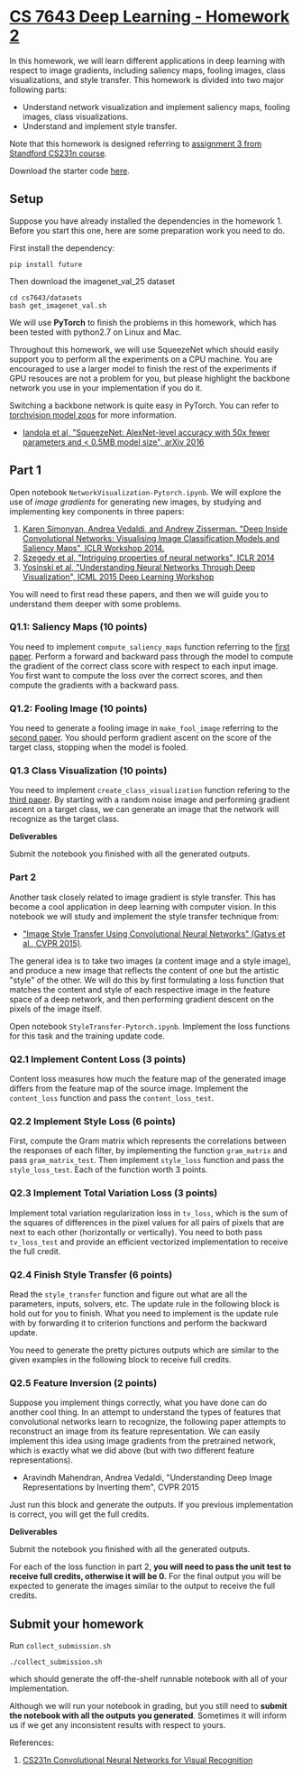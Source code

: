 # [CS 7643 Deep Learning - Homework 2][1]

In this homework, we will learn different applications in deep learning with respect to image gradients, including saliency maps, fooling images, class visualizations, and style transfer. This homework is divided into two major following parts:

- Understand network visualization and implement saliency maps, fooling images, class visualizations.
- Understand and implement style transfer.

Note that this homework is designed referring to [assignment 3 from Standford CS231n course][2].

Download the starter code [here]({{site.baseurl}}/assets/f17cs7643_hw2_starter.zip).

## Setup

Suppose you have already installed the dependencies in the homework 1. Before you start this one, here are some preparation work you need to do.

First install the dependency:

```
pip install future
```

Then download the imagenet_val_25 dataset

```
cd cs7643/datasets
bash get_imagenet_val.sh
```

We will use **PyTorch** to finish the problems in this homework, which has been tested with python2.7 on Linux and Mac.

Throughout this homework, we will use SqueezeNet which should easily support you to perform all the experiments on a CPU machine. You are encouraged to use a larger model to finish the rest of the experiments if GPU resouces are not a problem for you, but please highlight the backbone network you use in your implementation if you do it.

Switching a backbone network is quite easy in PyTorch. You can refer to [torchvision model zoos][6] for more information.

* [Iandola et al, "SqueezeNet: AlexNet-level accuracy with 50x fewer parameters and < 0.5MB model size", arXiv 2016][7]

## Part 1

Open notebook `NetworkVisualization-Pytorch.ipynb`. We will explore the use of *image gradients* for generating new images, by studying and implementing key components in three papers:

1. [Karen Simonyan, Andrea Vedaldi, and Andrew Zisserman. "Deep Inside Convolutional Networks: Visualising Image Classification Models and Saliency Maps", ICLR Workshop 2014.][3]
2. [Szegedy et al, "Intriguing properties of neural networks", ICLR 2014][4]
3. [Yosinski et al, "Understanding Neural Networks Through Deep Visualization", ICML 2015 Deep Learning Workshop][5]

You will need to first read these papers, and then we will guide you to understand them deeper with some problems.

### Q1.1: Saliency Maps (10 points)

You need to implement `compute_saliency_maps` function referring to the [first paper][3]. Perform a forward and backward pass through the model to compute the gradient of the correct class score with respect to each input image. You first want to compute the loss over the correct scores, and then compute the gradients with a backward pass.

### Q1.2: Fooling Image (10 points)

You need to generate a fooling image in `make_fool_image` referring to the [second paper][4]. You should perform gradient ascent on the score of the target class, stopping when the model is fooled.

### Q1.3 Class Visualization (10 points)

You need to implement `create_class_visualization` function refering to the [third paper][5]. By starting with a random noise image and performing gradient ascent on a target class, we can generate an image that the network will recognize as the target class.

**Deliverables**

Submit the notebook you finished with all the generated outputs.

### Part 2

Another task closely related to image gradient is style transfer. This has become a cool application in deep learning with computer vision. In this notebook we will study and implement the style transfer technique from:

* ["Image Style Transfer Using Convolutional Neural Networks" (Gatys et al., CVPR 2015)][8].

The general idea is to take two images (a content image and a style image), and produce a new image that reflects the content of one but the artistic "style" of the other. We will do this by first formulating a loss function that matches the content and style of each respective image in the feature space of a deep network, and then performing gradient descent on the pixels of the image itself.

Open notebook `StyleTransfer-Pytorch.ipynb`. Implement the loss functions for this task and the training update code.

### Q2.1 Implement Content Loss (3 points)

Content loss measures how much the feature map of the generated image differs from the feature map of the source image. Implement the `content_loss` function and pass the `content_loss_test`.

### Q2.2 Implement Style Loss (6 points)

First, compute the Gram matrix which represents the correlations between the responses of each filter, by implementing the function `gram_matrix` and pass `gram_matrix_test`. Then implement `style_loss` function and pass the `style_loss_test`. Each of the function worth 3 points.

### Q2.3 Implement Total Variation Loss (3 points)

Implement total variation regularization loss in `tv_loss`, which is the sum of the squares of differences in the pixel values for all pairs of pixels that are next to each other (horizontally or vertically). You need to both pass `tv_loss_test` and provide an efficient vectorized implementation to receive the full credit.

### Q2.4 Finish Style Transfer (6 points)

Read the `style_transfer` function and figure out what are all the parameters, inputs, solvers, etc. The update rule in the following block is hold out for you to finish. What you need to implement is the update rule with by forwarding it to criterion functions and perform the backward update.  

You need to generate the pretty pictures outputs which are similar to the given examples in the following block to receive full credits.

### Q2.5 Feature Inversion (2 points)

Suppose you implement things correctly, what you have done can do another cool thing. In an attempt to understand the types of features that convolutional networks learn to recognize, the following paper attempts to reconstruct an image from its feature representation. We can easily implement this idea using image gradients from the pretrained network, which is exactly what we did above (but with two different feature representations).

* Aravindh Mahendran, Andrea Vedaldi, "Understanding Deep Image Representations by Inverting them", CVPR 2015

Just run this block and generate the outputs. If you previous implementation is correct, you will get the full credits.

**Deliverables**

Submit the notebook you finished with all the generated outputs.

For each of the loss function in part 2, **you will need to pass the unit test to receive full credits, otherwise it will be 0.** For the final output you will be expected to generate the images similar to the output to receive the full credits.  


## Submit your homework

Run `collect_submission.sh`

```
./collect_submission.sh
```

which should generate the off-the-shelf runnable notebook with all of your implementation.

Although we will run your notebook in grading, but you still need to **submit the notebook with all the outputs you generated**. Sometimes it will inform us if we get any inconsistent results with respect to yours.

References:

1. [CS231n Convolutional Neural Networks for Visual Recognition][2]

[1]: https://www.cc.gatech.edu/classes/AY2018/cs7643_fall/
[2]: http://cs231n.github.io/assignments2017/assignment3/
[3]: https://arxiv.org/abs/1312.6034
[4]: https://arxiv.org/abs/1312.6199
[5]: http://yosinski.com/deepvis
[6]: https://github.com/pytorch/vision#models
[7]: https://arxiv.org/abs/1602.07360
[8]: http://www.cv-foundation.org/openaccess/content_cvpr_2016/papers/Gatys_Image_Style_Transfer_CVPR_2016_paper.pdf
